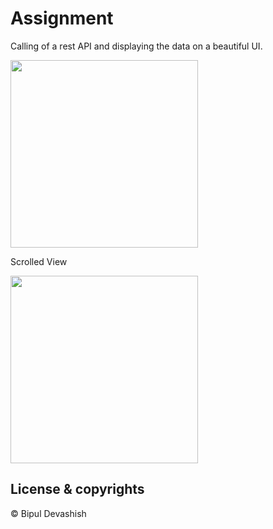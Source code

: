 # Assignment

Calling of a rest API and displaying the data on a beautiful UI.

<img src="https://github.com/bipuldevashish/Scenario/blob/master/screenshots/Screenshot_1.png" height="300">

Scrolled View

<img src="https://github.com/bipuldevashish/Scenario/blob/master/screenshots/Screenshot_2.png" height="300">

## License & copyrights

© Bipul Devashish
